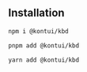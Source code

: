 ## Installation

```sh
npm i @kontui/kbd
```

```sh
pnpm add @kontui/kbd
```

```sh
yarn add @kontui/kbd
```
